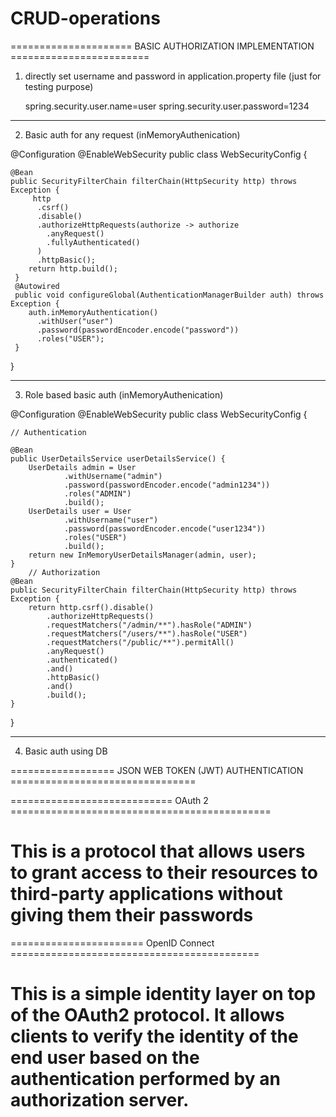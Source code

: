 # CRUD-operations


===================== BASIC AUTHORIZATION IMPLEMENTATION ========================


1. directly set username and password in application.property file (just for testing purpose)
	
	spring.security.user.name=user
	spring.security.user.password=1234

----------------------------------------------------------------------------------

2. Basic auth for any request (inMemoryAuthenication)


@Configuration
@EnableWebSecurity
public class WebSecurityConfig {

	@Bean
	public SecurityFilterChain filterChain(HttpSecurity http) throws Exception {
	     http
	      .csrf()
	      .disable()
	      .authorizeHttpRequests(authorize -> authorize
	        .anyRequest()
	        .fullyAuthenticated()
	      )
	      .httpBasic();
	    return http.build();
	 }
	 @Autowired
	 public void configureGlobal(AuthenticationManagerBuilder auth) throws Exception {
	    auth.inMemoryAuthentication()
	      .withUser("user")
	      .password(passwordEncoder.encode("password"))  
	      .roles("USER");
	 }
}

----------------------------------------------------------------------------

3. Role based basic auth (inMemoryAuthenication)


@Configuration
@EnableWebSecurity
public class WebSecurityConfig {
	
	// Authentication
		
	@Bean
    public UserDetailsService userDetailsService() {
        UserDetails admin = User
        		.withUsername("admin")
                .password(passwordEncoder.encode("admin1234"))
                .roles("ADMIN")
                .build();
        UserDetails user = User
        		.withUsername("user")
                .password(passwordEncoder.encode("user1234"))
                .roles("USER")
                .build();
        return new InMemoryUserDetailsManager(admin, user);
    }
		// Authorization 
    @Bean
    public SecurityFilterChain filterChain(HttpSecurity http) throws Exception {
    	return http.csrf().disable()
    		.authorizeHttpRequests()
    		.requestMatchers("/admin/**").hasRole("ADMIN")
    		.requestMatchers("/users/**").hasRole("USER")
    		.requestMatchers("/public/**").permitAll()
    		.anyRequest()
    		.authenticated()
    		.and()
    		.httpBasic()
            .and()
            .build();
    }

}

-----------------------------------------------------------------------------------

4. Basic auth using DB


================== JSON WEB TOKEN (JWT) AUTHENTICATION ================================


============================ OAuth 2 =============================================
 # This is a protocol that allows users to grant access to their resources to third-party applications without giving them their passwords


======================= OpenID Connect ===========================================
# This is a simple identity layer on top of the OAuth2 protocol. It allows clients to verify the identity of the end user based on the authentication performed by an authorization server.
